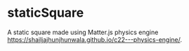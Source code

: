 # staticSquare
A static square made using Matter.js physics engine
 https://shailjajhunjhunwala.github.io/c22---physics-engine/.
